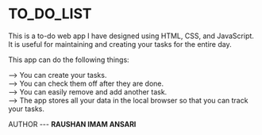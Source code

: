 # TO_DO_LIST


This is a to-do web app I have designed using HTML, CSS, and JavaScript. It is useful for maintaining and creating your tasks for the entire day.<br>
 
This app can do the following things:<br>

--> You can create your tasks.<br>
--> You can check them off after they are done.<br>
--> You can easily remove and add another task.<br>
--> The app stores all your data in the local browser so that you can track your tasks.<br>

AUTHOR --- <b> RAUSHAN IMAM ANSARI </b>
